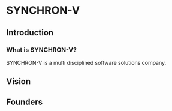 # SYNCHRON-V

## Introduction

### What is SYNCHRON-V?
SYNCHRON-V is a multi disciplined software solutions company.

## Vision
## Founders
